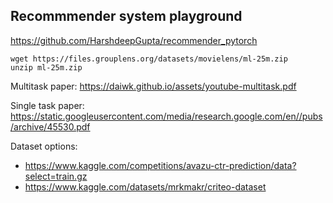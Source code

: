 ## Recommmender system playground

https://github.com/HarshdeepGupta/recommender_pytorch

```
wget https://files.grouplens.org/datasets/movielens/ml-25m.zip
unzip ml-25m.zip
```

Multitask paper:
https://daiwk.github.io/assets/youtube-multitask.pdf

Single task paper:
https://static.googleusercontent.com/media/research.google.com/en//pubs/archive/45530.pdf

Dataset options:
- https://www.kaggle.com/competitions/avazu-ctr-prediction/data?select=train.gz
- https://www.kaggle.com/datasets/mrkmakr/criteo-dataset